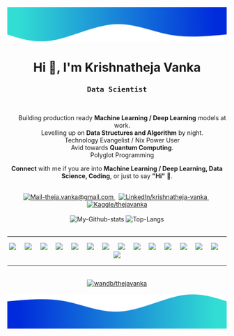 <img alt="Wave me" src="./images/border-top.png/" />
<h1 align="center">Hi 👋, I'm Krishnatheja Vanka</h1>
<h3 align='center'>
    <samp>Data Scientist</samp>
</h3>

<br/>

<ul align='center' style="list-style-type:none;">
    <li>Building production ready <b>Machine Learning / Deep Learning</b> models at work.</li>
    <li>Levelling up on <b>Data Structures and Algorithm</b> by night.</li>
    <li>Technology Evangelist / Nix Power User</li>
    <li>Avid towards <b>Quantum Computing</b>.</li>
    <li>Polyglot Programming</li>
</ul>
<p align='center'>
    <b>Connect</b> with me if you are into <b>Machine Learning / Deep Learning, Data Science, Coding</b>, or just to say <b>"Hi"</b> 👋.
</p>

<br/>

<div align='center'>
    <a href="mailto:theja.vanka@gmail.com" target="_blank" rel="noopener noreferrer">
        <img src="https://img.shields.io/badge/Mail_Me-c14438?style=for-the-badge&logo=Gmail&logoColor=white" alt="Mail-theja.vanka@gmail.com">
    </a>
    &nbsp;
    <a href="https://www.linkedin.com/in/krishnatheja-vanka/" target="_blank" rel="noopener noreferrer">
        <img src="https://img.shields.io/badge/LinkedIn-%230077B5.svg?&style=for-the-badge&logo=linkedin&logoColor=white" alt="LinkedIn/krishnatheja-vanka">
    </a>
    &nbsp;
    <a href="https://kaggle.com/thejavanka/" target="_blank" rel="noopener noreferrer">
        <img src="https://img.shields.io/badge/Kaggle-20BEFF.svg?&style=for-the-badge&logo=kaggle&logoColor=white" alt="Kaggle/thejavanka">
    </a>
</div>

<br/>

<div align='center'>
    <picture>
        <source media="(prefers-color-scheme: dark)" srcset="https://github-readme-stats.vercel.app/api?username=theja-vanka&show_icons=true&count_private=true&include_all_commits=true&custom_title=My%20Github%20Stats&hide_border=true&theme=github_dark">
        <img src='https://github-readme-stats.vercel.app/api?username=theja-vanka&show_icons=true&count_private=true&include_all_commits=true&custom_title=My%20Github%20Stats&hide_border=true' alt='My-Github-stats'>
    </picture>
    <picture>
        <source media="(prefers-color-scheme: dark)" srcset="https://github-readme-stats.vercel.app/api/top-langs/?username=theja-vanka&custom_title=Most%20Used%20Extensions&langs_count=3&hide_border=true&hide=html,css,MATLAB&theme=github_dark">
        <img src='https://github-readme-stats.vercel.app/api/top-langs/?username=theja-vanka&custom_title=Most%20Used%20Extensions&langs_count=3&hide_border=true&hide=html,css,MATLAB' alt='Top-Langs'>
    </picture>
</div>

<br/>

---

<div align='center' width="100%">
    <img src="https://simpleicons.org/icons/cplusplus.svg" width="25px">&nbsp;&nbsp;&nbsp;&nbsp;
    <img src="https://simpleicons.org/icons/python.svg" width="25px">&nbsp;&nbsp;&nbsp;&nbsp;
    <img src="https://simpleicons.org/icons/javascript.svg" width="25px">&nbsp;&nbsp;&nbsp;&nbsp;
    <img src="https://simpleicons.org/icons/apachespark.svg" width="25px">&nbsp;&nbsp;&nbsp;&nbsp;
    <img src="https://simpleicons.org/icons/tensorflow.svg" width="25px">&nbsp;&nbsp;&nbsp;&nbsp;
    <img src="https://simpleicons.org/icons/lightning.svg" width="25px">&nbsp;&nbsp;&nbsp;&nbsp;
    <img src="https://simpleicons.org/icons/pytorch.svg" width="25px">&nbsp;&nbsp;&nbsp;&nbsp;
    <img src="https://simpleicons.org/icons/fastapi.svg" width="25px">&nbsp;&nbsp;&nbsp;&nbsp;
    <img src="https://simpleicons.org/icons/flask.svg" width="25px">&nbsp;&nbsp;&nbsp;&nbsp;
    <img src="https://simpleicons.org/icons/nodedotjs.svg" width="25px">&nbsp;&nbsp;&nbsp;&nbsp;
    <img src="https://simpleicons.org/icons/apple.svg" width="25px">&nbsp;&nbsp;&nbsp;&nbsp;
    <img src="https://simpleicons.org/icons/archlinux.svg" width="25px">&nbsp;&nbsp;&nbsp;&nbsp;
    <img src="https://simpleicons.org/icons/neovim.svg" width="25px">&nbsp;&nbsp;&nbsp;&nbsp;
    <img src="https://simpleicons.org/icons/visualstudiocode.svg" width="25px">&nbsp;&nbsp;&nbsp;&nbsp;
    <img src="https://simpleicons.org/icons/docker.svg" width="25px">
</div>

---

<br/>
<div align='center' width="100%">
    <a href="https://wandb.ai/theja-vanka" target="_blank" rel="noopener noreferrer">
        <img src="https://raw.githubusercontent.com/wandb/assets/main/wandb-github-badge-gradient.svg" alt="wandb/thejavanka">
    </a>
</div>
<br/>

<img alt="Wave me" src="./images/border-bot.png/" />


